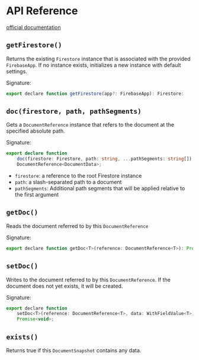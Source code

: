 # API Reference

[official documentation](https://firebase.google.com/docs/reference/js/firestore_)

## `getFirestore()`

Returns the existing `Firestore` instance that is associated with the provided `FirebaseApp`. If no instance exists, initializes a new instance with default settings.

Signature:

```javascript
export declare function getFirestore(app?: FirebaseApp): Firestore:
```

## `doc(firestore, path, pathSegments)`

Gets a `DocumentReference` instance that refers to the document at the specified absolute path.

Signature:

```typescript
export declare function 
    doc(firestore: Firestore, path: string, ...pathSegments: string[]):
    DocumentReference<DocumentData>;
```

- `firestore`: a reference to the root Firestore instance
- `path`: a slash-separated path to a document
- `pathSegments`: Additional path segments that will be applied relative to the first argument

## `getDoc()`

Reads the document referred to by this `DocumentReference`

Signature:

```javascript
export declare function getDoc<T>(reference: DocumentReference<T>): Promise<DocumentSnapshot<T>>;
```

## `setDoc()`

Writes to the document referred to by this `DocumentReference`. If the document does not yet exists, it will be created.

Signature:

```jsx
export declare function
    setDoc<T>(reference: DocumentReference<T>, data: WithFieldValue<T>):
    Promise<void>;
```

## `exists()`

Returns true if this `DocumentSnapshot` contains any data.

